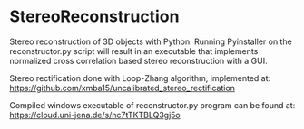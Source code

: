 # StereoReconstruction
Stereo reconstruction of 3D objects with Python. Running Pyinstaller on the reconstructor.py script will result in an executable that implements normalized cross correlation based stereo reconstruction with a GUI. 

Stereo rectification done with Loop-Zhang algorithm, implemented at: https://github.com/xmba15/uncalibrated_stereo_rectification

Compiled windows executable of reconstructor.py program can be found at: https://cloud.uni-jena.de/s/nc7tTKTBLQ3gj5o